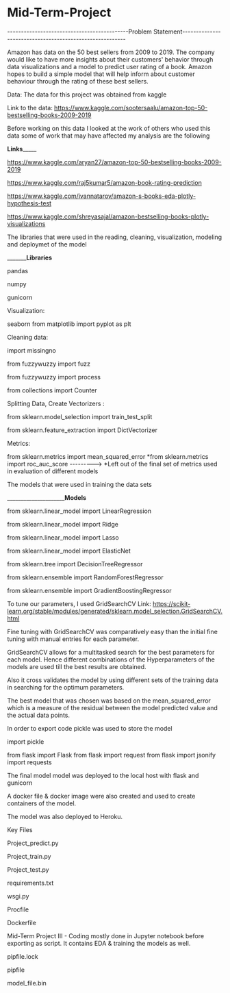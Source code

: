 # Mid-Term-Project
--------------------------------------------Problem Statement---------------------------------------------------------

Amazon has data on the 50 best sellers from 2009 to 2019. The company would like to have more insights about their customers' behavior through data visualizations and a model to predict user rating of a book. 
Amazon hopes to build a simple model that will help inform about customer behaviour through the rating of these best sellers.

Data: The data for this project was obtained from kaggle 

Link to the data: https://www.kaggle.com/sootersaalu/amazon-top-50-bestselling-books-2009-2019

Before working on this data I looked at the work of others who used this data some of work that may have affected my analysis are the following 

__________Links_______________

https://www.kaggle.com/aryan27/amazon-top-50-bestselling-books-2009-2019

https://www.kaggle.com/raj5kumar5/amazon-book-rating-prediction

https://www.kaggle.com/ivannatarov/amazon-s-books-eda-plotly-hypothesis-test

https://www.kaggle.com/shreyasajal/amazon-bestselling-books-plotly-visualizations


The libraries that were used in the reading, cleaning, visualization, modeling and deploymet of the model 

___________________________________________________Libraries____________________________________________

pandas

numpy 

gunicorn

Visualization:

seaborn
from matplotlib import pyplot as plt

Cleaning data:

import missingno

from fuzzywuzzy import fuzz

from fuzzywuzzy import process

from collections import Counter

Splitting Data, Create Vectorizers :

from sklearn.model_selection import train_test_split

from sklearn.feature_extraction import DictVectorizer 

Metrics:

from sklearn.metrics import mean_squared_error
*from sklearn.metrics import roc_auc_score  ---------> *Left out of the final set of metrics used in evaluation of different models


The models that were used in training the data sets

_____________________________Models________

from sklearn.linear_model import LinearRegression

from sklearn.linear_model import Ridge

from sklearn.linear_model import Lasso

from sklearn.linear_model import ElasticNet

from sklearn.tree import DecisionTreeRegressor

from sklearn.ensemble import RandomForestRegressor

from sklearn.ensemble import GradientBoostingRegressor

To tune our parameters, I used GridSearchCV 
Link: https://scikit-learn.org/stable/modules/generated/sklearn.model_selection.GridSearchCV.html

Fine tuning with GridSearchCV was comparatively easy than the initial fine tuning with manual entries for each parameter.

GridSearchCV allows for a multitasked search for the best parameters for each model. Hence different combinations of the Hyperparameters of the models are used till the best results are obtained.

Also it cross validates the model by using different sets of the training data in searching for the optimum parameters.

The best model that was chosen was based on the mean_squared_error which is a measure of the residual between the model predicted value and the actual data points.

In order to export code pickle was used to store the model

import pickle

from flask import Flask
from flask import request
from flask import jsonify
import requests

The final model model was deployed to the local host with flask and gunicorn 

A docker file & docker image were also created and used to create containers of the model.

The model was also deployed to Heroku.

Key Files 

Project_predict.py

Project_train.py

Project_test.py

requirements.txt

wsgi.py

Procfile

Dockerfile

Mid-Term Project III - Coding mostly done in Jupyter notebook before exporting as script. It contains EDA & training the models as well.

pipfile.lock

pipfile

model_file.bin




